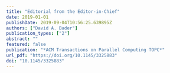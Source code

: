 ```yaml
---
title: "Editorial from the Editor-in-Chief"
date: 2019-01-01
publishDate: 2019-09-04T10:56:25.639895Z
authors: ["David A. Bader"]
publication_types: ["2"]
abstract: ""
featured: false
publication: "*ACM Transactions on Parallel Computing TOPC*"
url_pdf: "https://doi.org/10.1145/3325883"
doi: "10.1145/3325883"
---
```


